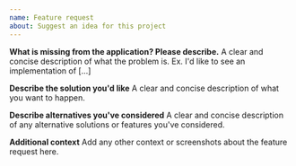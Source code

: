 ```yaml
---
name: Feature request
about: Suggest an idea for this project
---
```


<!--
NOTICE: Please use the bug report only for reporting bugs on the application itself.

For general feature requests about Lightning Web Components Open Source visit the LWC repository on https://github.com/salesforce/lwc.
-->

**What is missing from the application? Please describe.**
A clear and concise description of what the problem is. Ex. I'd like to see an implementation of [...]

**Describe the solution you'd like**
A clear and concise description of what you want to happen.

**Describe alternatives you've considered**
A clear and concise description of any alternative solutions or features you've considered.

**Additional context**
Add any other context or screenshots about the feature request here.
